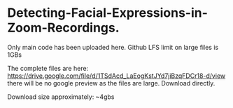 # Detecting-Facial-Expressions-in-Zoom-Recordings.

Only main code has been uploaded here. Github LFS limit on large files is 1GBs

The complete files are here: https://drive.google.com/file/d/1TSdAcd_LaEogKstJYd7jiBzqFDCr18-d/view there will be no google preview 
as the files are large. Download directly. 

Download size approximately: ~4gbs
